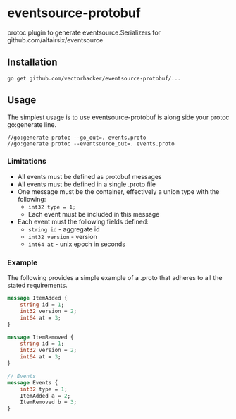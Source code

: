 # eventsource-protobuf

protoc plugin to generate eventsource.Serializers for github.com/altairsix/eventsource

## Installation

```
go get github.com/vectorhacker/eventsource-protobuf/...
```

## Usage
 
The simplest usage is to use eventsource-protobuf is along side your protoc go:generate line.
  
```text
//go:generate protoc --go_out=. events.proto
//go:generate protoc --eventsource_out=. events.proto
```

### Limitations

* All events must be defined as protobuf messages
* All events must be defined in a single .proto file
* One message must be the container, effectively a union type with the following:
    * ```int32 type = 1;```
    * Each event must be included in this message
* Each event must the following fields defined:
    * ```string id``` - aggregate id 
    * ```int32 version``` - version  
    * ```int64 at``` - unix epoch in seconds
    
### Example

The following provides a simple example of a .proto that adheres to all the stated
requirements.

```proto
message ItemAdded {
    string id = 1;
    int32 version = 2;
    int64 at = 3;
}

message ItemRemoved {
    string id = 1;
    int32 version = 2;
    int64 at = 3;
}

// Events 
message Events {
    int32 type = 1;
    ItemAdded a = 2;
    ItemRemoved b = 3;
}
```